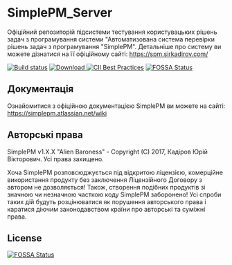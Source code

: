 # SimplePM_Server
Офіційний репозиторій підсистеми тестування користувацьких рішень задач з програмування системи "Автоматизована система перевірки рішень задач з програмування "SimplePM".
Детальніше про систему ви можете дізнатися на її офіційному сайті: https://spm.sirkadirov.com/

[![Build status](https://ci.appveyor.com/api/projects/status/35hk5hpsn70j6vq0?svg=true)](https://ci.appveyor.com/project/sirkadirov/simplepm-server)
[![Download](https://api.bintray.com/packages/sirkadirovteam/SimplePM/SimplePM_Server/images/download.svg?version=SimplePM-Server-2) ](https://bintray.com/sirkadirovteam/SimplePM/SimplePM_Server/SimplePM-Server-2/link)
[![CII Best Practices](https://bestpractices.coreinfrastructure.org/projects/1230/badge)](https://bestpractices.coreinfrastructure.org/projects/1230)
[![FOSSA Status](https://app.fossa.io/api/projects/git%2Bgithub.com%2FSirkadirovTeam%2FSimplePM_Server.svg?type=shield)](https://app.fossa.io/projects/git%2Bgithub.com%2FSirkadirovTeam%2FSimplePM_Server?ref=badge_shield)

## Документація
Ознайомитися з офіційною документацією SimplePM ви можете на сайті: https://simplepm.atlassian.net/wiki

## Авторські права
SimplePM v1.X.X "Alien Baroness" - Copyright (C) 2017, Кадіров Юрій Вікторович. Усі права захищено.

Хоча SimplePM розповсюджується під відкритою ліцензією, комерційне використання продукту без заключення 
Ліцензійного Договору з автором не дозволяється! Також, створення подібних продуктів зі значною чи незначною
часткою коду SimplePM заборонено! Усі спроби таких дій будуть розцінюватися як порушення авторського права і
каратися діючим законодавством країни про авторські та суміжні права.


## License
[![FOSSA Status](https://app.fossa.io/api/projects/git%2Bgithub.com%2FSirkadirovTeam%2FSimplePM_Server.svg?type=large)](https://app.fossa.io/projects/git%2Bgithub.com%2FSirkadirovTeam%2FSimplePM_Server?ref=badge_large)
